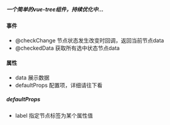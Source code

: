 ##### 一个简单的vue-tree组件，持续优化中...
#### 事件
- @checkChange 节点状态发生改变时回调，返回当前节点data
- @checkedData 获取所有选中状态节点data

#### 属性
- data 展示数据
- defaultProps 配置项，详细请往下看

##### defaultProps
- label 指定节点标签为某个属性值